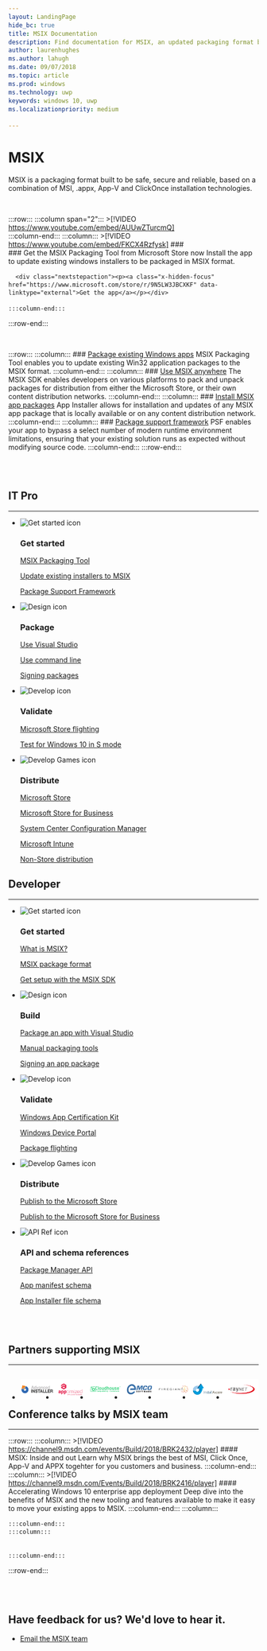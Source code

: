 ```yaml
---
layout: LandingPage
hide_bc: true
title: MSIX Documentation
description: Find documentation for MSIX, an updated packaging format built to be safe, secure and reliable that is a combination of MSI, .appx, App-V and ClickOnce installation technologies. 
author: laurenhughes
ms.author: lahugh
ms.date: 09/07/2018
ms.topic: article
ms.prod: windows
ms.technology: uwp
keywords: windows 10, uwp
ms.localizationpriority: medium

---
```

<!-- 
<div style="background-color: black; padding-top: 20px; padding-bottom: 20px; margin-bottom: 40px;">
    <iframe width="560" height="315" src="https://www.youtube.com/embed/AUUwZTurcmQ" frameborder="0" allow="autoplay; encrypted-media" allowfullscreen></iframe>
</div>
 -->

<!-- 
 keep the double title - it seems to work. if you remove one then it disppears from page
 -->

# MSIX
MSIX is a packaging format built to be safe, secure and reliable, based on a combination of MSI, .appx, App-V and ClickOnce installation technologies. 

<br>


 :::row:::
    :::column span="2":::
        >[!VIDEO https://www.youtube.com/embed/AUUwZTurcmQ]       
    :::column-end:::
    :::column:::
          >[!VIDEO https://www.youtube.com/embed/FKCX4Rzfysk] 
        ###     
	### Get the MSIX Packaging Tool from Microsoft Store now
          Install the app to update existing windows installers to be packaged in MSIX format.  

      <div class="nextstepaction"><p><a class="x-hidden-focus" href="https://www.microsoft.com/store/r/9N5LW3JBCXKF" data-linktype="external">Get the app</a></p></div>
      
    :::column-end:::
:::row-end:::

<br>

:::row:::
    :::column:::
        ### [Package existing Windows apps](mpt-overview.md)
        MSIX Packaging Tool enables you to update existing Win32 application packages to the MSIX format.
    :::column-end:::
    :::column:::
        ### [Use MSIX anywhere](msix-sdk-overview.md)
		The MSIX SDK enables developers on various platforms to pack and unpack packages for distribution from either the Microsoft Store, or their own content distribution networks.
    :::column-end:::
        :::column:::
        ### [Install MSIX app packages](/windows/uwp/packaging/appinstaller-root?context=/windows/msix/render)
        App Installer allows for installation and updates of any MSIX app package that is locally available or on any content distribution network.
    :::column-end:::
    :::column:::
		### [Package support framework](package-support-framework-overview.md)
		PSF enables your app to bypass a select number of modern runtime environment limitations, ensuring that your existing solution runs as expected without modifying source code.
    :::column-end:::
:::row-end:::

<br>
<br>

<a name="get-started"></a>
<div class="v2" id="main2">
    <h2>IT Pro</h2>
    <hr />
    <div class="container">
        <ul class="cardsF panelContent featuredContent" style="margin-left: 0px;">
            <li>
                <div class="cardSize">
                    <div class="cardPadding">
                        <div class="card">
                            <div class="cardImageOuter">
                                <div class="cardImage">
                                    <img alt="Get started icon" src="/en-us/media/common/i_get-started.svg" data-linktype="absolute-path">
                                </div>
                            </div>
                            <div class="cardText">
                                <h3>Get started</h3>                                
                                <p>
                                    <a href="/en-us/windows/msix/mpt-overview" data-linktype="absolute-path">MSIX Packaging Tool</a>
                                </p>
				<p>
                                    <a href="/en-us/windows/msix/mpt/create-app-package-msi-vm" data-linktype="absolute-path">Update existing installers to MSIX</a>
                                </p>
                                <p>
                                    <a href="/en-us/windows/msix/package-support-framework-overview" data-linktype="absolute-path">Package Support Framework</a>
                                </p>
                            </div>
                        </div>
                    </div>
                </div>
            </li>
            <li class="x-hidden-focus">
                <div class="cardSize">
                    <div class="cardPadding">
                        <div class="card">
                            <div class="cardImageOuter">
                                <div class="cardImage">
                                    <img alt="Design icon" src="/en-us/media/common/i_management.svg" data-linktype="absolute-path">
                                </div>
                            </div>
                            <div class="cardText">
                                <h3>Package</h3>
                                <p>
                                    <a href="/cpp/windows/desktop-applications-visual-cpp?context=/windows/msix/render" data-linktype="absolute-path">Use Visual Studio</a>
                                </p>
                                <p>
                                    <a href="/MPT/package-conversion-cli" data-linktype="absolute-path">Use command line</a>
                                </p>
                                <p>
                                    <a href="/en-us/windows/uwp/packaging/sign-app-package-using-signtool?context=/windows/msix/render" data-linktype="absolute-path">Signing packages</a>
                                </p>
                            </div>
                        </div>
                    </div>
                </div>
            </li>
            <li>
                <div class="cardSize">
                    <div class="cardPadding">
                        <div class="card">
                            <div class="cardImageOuter">
                                <div class="cardImage">
                                    <img alt="Develop icon" src="/en-us/media/common/i_code-edit.svg" data-linktype="absolute-path">
                                </div>
                            </div>
                            <div class="cardText">
                                <h3>Validate</h3>
                                <p>
                                    <a href="/en-us/windows/uwp/publish/package-flights?context=/windows/msix/render" data-linktype="absolute-path">Microsoft Store flighting</a>
                                </p>
                                <p>
                                    <a href="/en-us/windows/uwp/porting/desktop-to-uwp-test-windows-s?context=/windows/msix/render" data-linktype="absolute-path">Test for Windows 10 in S mode</a>
                                </p>
                            </div>
                        </div>
                    </div>
                </div>
            </li>
            <li>
                <div class="cardSize">
                    <div class="cardPadding">
                        <div class="card">
                            <div class="cardImageOuter">
                                <div class="cardImage">
                                    <img alt="Develop Games icon" src="/en-us/media/common/i_build.svg" data-linktype="absolute-path">
                                </div>
                            </div>
                            <div class="cardText">
                                <h3>Distribute</h3>
                                <p>
                                    <a href="/en-us/windows/uwp/publish/app-submissions?context=/windows/msix/render" data-linktype="absolute-path">Microsoft Store</a>
                                </p>
                                <p>
                                    <a href="/en-us/windows/uwp/publish/distribute-lob-apps-to-enterprises?context=/windows/msix/render" data-linktype="absolute-path">Microsoft Store for Business</a>
                                </p>
                                <p>
                                    <a href="/en-us/sccm/apps/understand/introduction-to-application-management?context=/windows/msix/render" data-linktype="absolute-path">System Center Configuration Manager</a>
                                </p>
                                <p>
                                    <a href="/en-us/intune/introduction-intune?context=/windows/msix/render" data-linktype="absolute-path">Microsoft Intune</a>
                                </p>
                                <p>
                                    <a href="/en-us/windows/uwp/packaging/appinstaller-root?context=/windows/msix/render" data-linktype="absolute-path">Non-Store distribution</a>
                                </p>
                            </div>
                        </div>
                    </div>
                </div>
            </li>
        </ul>
    </div>
    <h2>Developer</h2>
    <hr />
    <div class="container">
        <ul class="cardsF panelContent featuredContent" style="margin-left: 0px;">
            <li>
                <div class="cardSize">
                    <div class="cardPadding">
                        <div class="card">
                            <div class="cardImageOuter">
                                <div class="cardImage">
                                    <img alt="Get started icon" src="/en-us/media/common/i_get-started.svg" data-linktype="absolute-path">
                                </div>
                            </div>
                            <div class="cardText">
                                <h3>Get started</h3>
                                <p>
                                    <a href="">What is MSIX?</a>
                                </p>
                                <p>
                                    <a href="">MSIX package format</a>
                                </p>
                                <p>
                                    <a href="msix-sdk-overview" data-linktype="relative-path">Get setup with the MSIX SDK</a>
                                </p>
                            </div>
                        </div>
                    </div>
                </div>
            </li>
            <li>
                <div class="cardSize">
                    <div class="cardPadding">
                        <div class="card">
                            <div class="cardImageOuter">
                                <div class="cardImage">
                                    <img alt="Design icon" src="/en-us/media/common/i_management.svg" data-linktype="absolute-path">
                                </div>
                            </div>
                            <div class="cardText">
                                <h3>Build</h3>
                                <p>
                                    <a href="/en-us/windows/uwp/packaging/packaging-uwp-apps?context=/windows/msix/render" data-linktype="absolute-path">Package an app with Visual Studio</a>
                                </p>
                                <p>
                                    <a href="/en-us/windows/uwp/packaging/manual-packaging-root?context=/windows/msix/render" data-linktype="absolute-path">Manual packaging tools</a>
                                </p>
                                <p>
                                    <a href="/en-us/windows/uwp/packaging/sign-app-package-using-signtool?context=/windows/msix/render" data-linktype="absolute-path">Signing an app package</a>
                                </p>
                            </div>
                        </div>
                    </div>
                </div>
            </li>
            <li>
                <div class="cardSize">
                    <div class="cardPadding">
                        <div class="card">
                            <div class="cardImageOuter">
                                <div class="cardImage">
                                    <img alt="Develop icon" src="/en-us/media/common/i_code-edit.svg" data-linktype="absolute-path">
                                </div>
                            </div>
                            <div class="cardText">
                                <h3>Validate</h3>
                                <p>
                                    <a href="/en-us/windows/uwp/debug-test-perf/windows-app-certification-kit?context=/windows/msix/render" data-linktype="absolute-path">Windows App Certification Kit</a>
                                </p>
                                <p>
                                    <a href="/en-us/windows/uwp/debug-test-perf/device-portal?context=/windows/msix/render" data-linktype="absolute-path">Windows Device Portal</a>
                                </p>
                                <p>
                                    <a href="/en-us/windows/uwp/publish/package-flights?context=/windows/msix/render" data-linktype="absolute-path">Package flighting</a>
                                </p>
                            </div>
                        </div>
                    </div>
                </div>
            </li>
            <li>
                <div class="cardSize">
                    <div class="cardPadding">
                        <div class="card">
                            <div class="cardImageOuter">
                                <div class="cardImage">
                                    <img alt="Develop Games icon" src="/en-us/media/common/i_build.svg" data-linktype="absolute-path">
                                </div>
                            </div>
                            <div class="cardText">
                                <h3>Distribute</h3>
                                <p>
                                    <a href="/en-us/windows/uwp/publish/?context=/windows/msix/render" data-linktype="absolute-path">Publish to the Microsoft Store</a>
                                </p>
                                <p>
                                    <a href="/en-us/windows/uwp/publish/distribute-lob-apps-to-enterprises?context=/windows/msix/render" data-linktype="absolute-path">Publish to the Microsoft Store for Business</a>
                                </p>
                            </div>
                        </div>
                    </div>
                </div>
            </li>
            <li>
                <div class="cardSize">
                    <div class="cardPadding">
                        <div class="card">
                            <div class="cardImageOuter">
                                <div class="cardImage">
                                    <img alt="API Ref icon" src="/en-us/media/common/i_api-reference.svg" data-linktype="absolute-path">
                                </div>
                            </div>
                            <div class="cardText">
                                <h3>API and schema references</h3>
                                <p>
                                    <a href="/uwp/api/windows.management.deployment?context=/windows/msix/render" data-linktype="absolute-path">Package Manager API</a>
                                </p>
                                <p>
                                    <a href="/uwp/schemas/appxpackage/appx-package-manifest?context=/windows/msix/render" data-linktype="absolute-path">App manifest schema</a>
                                </p>
                                <p>
                                    <a href="/uwp/schemas/appinstallerschema/schema-root?context=/windows/msix/render" data-linktype="absolute-path">App Installer file schema</a>
                                </p>
                            </div>
                        </div>
                    </div>
                </div>
            </li>
        </ul>
    </div>
</div>

<br>
<br>

## Partners supporting MSIX

<hr />
<div class="v2" id="main1">
    <div class="container">
        <ul class="cardsX panelContent singlePanelContent cols cols5" style="float: left; display: flex!important;">
            <li>
                <a href="https://www.advancedinstaller.com/desktop-bridge">
                    <div class="cardSize">
                        <div class="cardPadding">
                            <div class="card">
                                <div class="cardImageOuter">
                                    <div class="cardImage" style="height: auto;">
                                        <img src="images/AdvancedInstaller_Logo.png" alt="" />
                                    </div>
                                </div>
                            </div>
                        </div>
                    </div>
                </a>
            </li>
            <li>
                <a href="https://www.apptimized.com/solutions/">
                    <div class="cardSize">
                        <div class="cardPadding">
                            <div class="card">
                                <div class="cardImageOuter">
                                    <div class="cardImage" style="height: auto;">
                                        <img src="images/Apptimized_Logo.png" alt="" />
                                    </div>
                                </div>
                            </div>
                        </div>
                    </div>
                </a>
            </li>
            <li>
                <a href="https://cloudhouse.com/msixpr">
                    <div class="cardSize">
                        <div class="cardPadding">
                            <div class="card">
                                <div class="cardImageOuter">
                                    <div class="cardImage" style="height: auto;">
                                        <img src="images/CloudHouse_Logo.png" alt="" />
                                    </div>
                                </div>
                            </div>
                        </div>
                    </div>
                </a>
            </li>
            <li>
                <a href="https://emcosoftware.com/msi-package-builder">
                    <div class="cardSize">
                        <div class="cardPadding">
                            <div class="card">
                                <div class="cardImageOuter">
                                    <div class="cardImage" style="height: auto;">
                                        <img src="images/EMCO_Software_Logo.png" alt="" />
                                    </div>
                                </div>
                            </div>
                        </div>
                    </div>
                </a>
            </li>
            <li>
                <a href="https://www.firegiant.com/">
                    <div class="cardSize">
                        <div class="cardPadding">
                            <div class="card">
                                <div class="cardImageOuter">
                                    <div class="cardImage" style="height: auto;">
                                        <img src="images/FireGiant_Logo.png" alt="" />
                                    </div>
                                </div>
                            </div>
                        </div>
                    </div>
                </a>
            </li>
            <li>
                <a href="https://www.installaware.com/msix.htm">
                    <div class="cardSize">
                        <div class="cardPadding">
                            <div class="card">
                                <div class="cardImageOuter">
                                    <div class="cardImage" style="height: auto;">
                                        <img src="images/installAware_logo.png" alt="" />
                                    </div>
                                </div>
                            </div>
                        </div>
                    </div>
                </a>
            </li>
            <li>
                <a href="https://raynet.de/en/Raynet-Products/RayPackStudio">
                    <div class="cardSize">
                        <div class="cardPadding">
                            <div class="card">
                                <div class="cardImageOuter">
                                    <div class="cardImage" style="height: auto;">
                                        <img src="images/Raynet_Logo.png" alt="" />
                                    </div>
                                </div>
                            </div>
                        </div>
                    </div>
                </a>
            </li>
        </ul>
    </div>
</div>

## Conference talks by MSIX team
***

:::row:::
    :::column:::
	>[!VIDEO https://channel9.msdn.com/events/Build/2018/BRK2432/player]
        #### MSIX: Inside and out
        Learn why MSIX brings the best of MSI, Click Once, App-V and APPX togehter for you customers and business. 
    :::column-end:::
    :::column:::
	  >[!VIDEO https://channel9.msdn.com/Events/Build/2018/BRK2416/player] 
        #### Accelerating Windows 10 enterprise app deployment
		 Deep dive into the benefits of MSIX and the new tooling and features available to make it easy to move your existing apps to MSIX. 
    :::column-end:::
        :::column:::

    :::column-end:::
    :::column:::
   

    :::column-end:::
:::row-end:::


       
<br>
<br>

<div class="container centered pageFooter">
    <h2>Have feedback for us? We'd love to hear it.</h2>
    <ul class="links">
        <li>
            <a href="mailto:MSIXWebsiteFeedback@service.microsoft.com" data-linktype="external">
                Email the MSIX team
            </a>
        </li>
    </ul>
</div>
<!--
 <div class="container centered pageFooter">
        <h2>Keep in touch with us</h2>
        <ul class="links">
           <li>
                <a href="https://techcommunity.microsoft.com/t5/MSIX/ct-p/MSIX">
                    MSIX tech community
                </a>
            </li>
            <li>
                <a href="https://github.com/Microsoft/MSIX-PackageSupportFramework/issues">
                    Package Support Framework
                </a>
            </li>
            <li>
                <a href="https://github.com/Microsoft/msix-packaging/issues">
                    MSIX SDK
                </a>
            </li>
            <li>
                <a href="https://twitter.com/#!/search/realtime/%23msix">
                    Twitter
                </a>
            </li>
            
        </ul>
		</div>
-->
